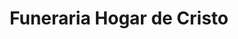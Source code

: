 ---
title: "Funeraria Hogar de Cristo"
url: /vitacura/funeraria-hogar-de-cristo/
shop: Bestattungen
---